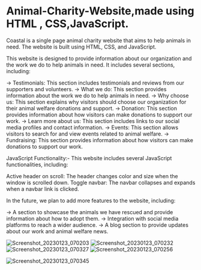 # Animal-Charity-Website,made using HTML , CSS,JavaScript.

Coastal is a single page animal charity website that aims to help animals in need. The website is built using HTML, CSS, and JavaScript.

This website is designed to provide information about our organization and the work we do to help animals in need. It includes several sections, including:

-> Testimonials: This section includes testimonials and reviews from our supporters and volunteers.
-> What we do: This section provides information about the work we do to help animals in need.
-> Why choose us: This section explains why visitors should choose our organization for their animal welfare donations and support.
-> Donation: This section provides information about how visitors can make donations to support our work.
-> Learn more about us: This section includes links to our social media profiles and contact information.
-> Events: This section allows visitors to search for and view events related to animal welfare.
-> Fundraising: This section provides information about how visitors can make donations to support our work.

JavaScript Functionality:-
This website includes several JavaScript functionalities, including:

Active header on scroll: The header changes color and size when the window is scrolled down.
Toggle navbar: The navbar collapses and expands when a navbar link is clicked.

In the future, we plan to add more features to the website, including:

-> A section to showcase the animals we have rescued and provide information about how to adopt them.
-> Integration with social media platforms to reach a wider audience.
-> A blog section to provide updates about our work and animal welfare news.

![Screenshot_20230123_070203](https://user-images.githubusercontent.com/98824644/214067362-3ea25d38-c50f-45e0-9789-9e09f0e5480e.png)
![Screenshot_20230123_070232](https://user-images.githubusercontent.com/98824644/214067545-10c91679-6587-4a18-bb32-1f0fe87ac1a9.png)
![Screenshot_20230123_070327](https://user-images.githubusercontent.com/98824644/214067626-7cbd0da8-dbf9-49cf-9a19-4c397ab35098.png)
![Screenshot_20230123_070256](https://user-images.githubusercontent.com/98824644/214068357-6078834b-d358-4273-8852-cb6da50a32dd.png)

![Screenshot_20230123_070345](https://user-images.githubusercontent.com/98824644/214068184-0a383ba3-d1e5-474a-856b-bf5f324c4c8d.png)
